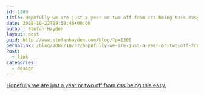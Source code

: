 ```yaml
---
id: 1309
title: Hopefully we are just a year or two off from css being this easy.
date: 2008-10-22T09:59:46+00:00
author: Stefan Hayden
layout: post
guid: http://www.stefanhayden.com/blog/?p=1309
permalink: /blog/2008/10/22/hopefully-we-are-just-a-year-or-two-off-from-css-being-this-easy/
Post:
  - link
categories:
  - design
---
```

<a href="http://www.digital-web.com/articles/everything_you_know_about_CSS_Is_wrong/">Hopefully we are just a year or two off from css being this easy.</a>